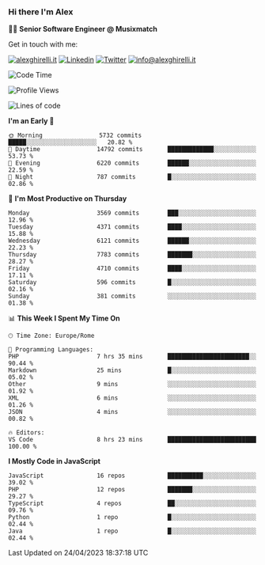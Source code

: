 ### Hi there I'm Alex

👨‍💻 __Senior Software Engineer @ Musixmatch__

Get in touch with me:

[![alexghirelli.it](https://img.shields.io/static/v1?label=alexghirelli.it&message=%20&color=red&logo=&style=flat-square&logoColor=white)](https://www.alexghirelli.it/)
[![Linkedin](https://img.shields.io/static/v1?label=Linkedin&message=%20&color=blue&logo=Linkedin&style=flat-square&logoColor=white)](https://linkedin.com/in/alexghirelli)
[![Twitter](https://img.shields.io/static/v1?label=Twitter&message=%20&color=blue&logo=Twitter&style=flat-square&logoColor=white)](https://twitter.com/alexGhirelli)
[![info@alexghirelli.it](https://img.shields.io/static/v1?label=info@alexghirelli.it&message=%20&color=red&logo=gmail&style=flat-square&logoColor=white)](mailto:info@alexghirelli.it)

<!--START_SECTION:waka-->
![Code Time](http://img.shields.io/badge/Code%20Time-7%2C440%20hrs%2052%20mins-blue)

![Profile Views](http://img.shields.io/badge/Profile%20Views-0-blue)

![Lines of code](https://img.shields.io/badge/From%20Hello%20World%20I%27ve%20Written-37.6%20million%20lines%20of%20code-blue)

**I'm an Early 🐤** 

```text
🌞 Morning                5732 commits        █████░░░░░░░░░░░░░░░░░░░░   20.82 % 
🌆 Daytime                14792 commits       █████████████░░░░░░░░░░░░   53.73 % 
🌃 Evening                6220 commits        ██████░░░░░░░░░░░░░░░░░░░   22.59 % 
🌙 Night                  787 commits         █░░░░░░░░░░░░░░░░░░░░░░░░   02.86 % 
```
📅 **I'm Most Productive on Thursday** 

```text
Monday                   3569 commits        ███░░░░░░░░░░░░░░░░░░░░░░   12.96 % 
Tuesday                  4371 commits        ████░░░░░░░░░░░░░░░░░░░░░   15.88 % 
Wednesday                6121 commits        ██████░░░░░░░░░░░░░░░░░░░   22.23 % 
Thursday                 7783 commits        ███████░░░░░░░░░░░░░░░░░░   28.27 % 
Friday                   4710 commits        ████░░░░░░░░░░░░░░░░░░░░░   17.11 % 
Saturday                 596 commits         █░░░░░░░░░░░░░░░░░░░░░░░░   02.16 % 
Sunday                   381 commits         ░░░░░░░░░░░░░░░░░░░░░░░░░   01.38 % 
```


📊 **This Week I Spent My Time On** 

```text
🕑︎ Time Zone: Europe/Rome

💬 Programming Languages: 
PHP                      7 hrs 35 mins       ███████████████████████░░   90.44 % 
Markdown                 25 mins             █░░░░░░░░░░░░░░░░░░░░░░░░   05.02 % 
Other                    9 mins              ░░░░░░░░░░░░░░░░░░░░░░░░░   01.92 % 
XML                      6 mins              ░░░░░░░░░░░░░░░░░░░░░░░░░   01.26 % 
JSON                     4 mins              ░░░░░░░░░░░░░░░░░░░░░░░░░   00.82 % 

🔥 Editors: 
VS Code                  8 hrs 23 mins       █████████████████████████   100.00 % 
```

**I Mostly Code in JavaScript** 

```text
JavaScript               16 repos            ██████████░░░░░░░░░░░░░░░   39.02 % 
PHP                      12 repos            ███████░░░░░░░░░░░░░░░░░░   29.27 % 
TypeScript               4 repos             ██░░░░░░░░░░░░░░░░░░░░░░░   09.76 % 
Python                   1 repo              █░░░░░░░░░░░░░░░░░░░░░░░░   02.44 % 
Java                     1 repo              █░░░░░░░░░░░░░░░░░░░░░░░░   02.44 % 
```




 Last Updated on 24/04/2023 18:37:18 UTC
<!--END_SECTION:waka-->
